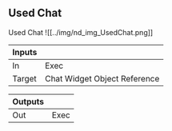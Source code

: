 ## Used Chat
Used Chat
![[../img/nd_img_UsedChat.png]]

|Inputs||
|--|--|
| In | Exec |
| Target | Chat Widget Object Reference |

|Outputs||
|--|--|
| Out | Exec |
